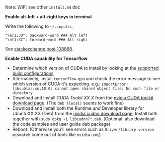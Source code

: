 Note: WIP; see other `install.md` doc


**Enable alt-left + alt-right keys in terminal**

Write the following to `~/.inputrc`:
```
"\e[1;3D": backward-word ### Alt left
"\e[1;3C": forward-word ### Alt right
```

See [stackexchange post 108098](https://unix.stackexchange.com/questions/108098/alt-left-to-skip-words-does-not-work-in-terminal-emulators).

**Enable CUDA capability for Tensorflow**

- Determine which version of CUDA to install by looking at the [supported build configurations](https://www.tensorflow.org/install/source#tested_build_configurations)
- Alternatively, install `tensorflow-gpu` and check the error message to see which version of CUDA it's expecting. e.g.:
```ImportError: libcublas.so.10.0: cannot open shared object file: No such file or directory```
- Download and install _CUDA Tookit XX.X_ from the [nvidia CUDA toolkit download page](https://developer.nvidia.com/cuda-toolkit-archive).  (The `deb (local)` seems to work fine)
- Download and install both the Runtime _and_ Developer library for UbuntuXX.XX (Deb) from the [nvidia cudnn download page](https://developer.nvidia.com/rdp/cudnn-download).  Install both together with `sudo dpkg -i libcudnn7*.deb`. (Optional: also download the code samples and user guide deb package)
- Reboot.  (Otherwise you'll see errors such as `Driver/library version mismatch` come out of tools like `nvidia-smi`)

